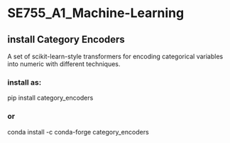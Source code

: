# SE755_A1_Machine-Learning


## install Category Encoders
A set of scikit-learn-style transformers for encoding categorical variables into numeric with different techniques.
### install as:
pip install category_encoders
### or
conda install -c conda-forge category_encoders
